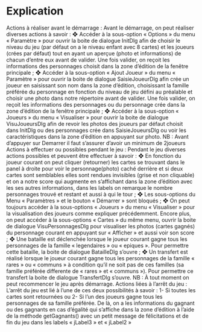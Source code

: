 # Explication

Actions à réaliser avant le démarrage :
Avant le démarrage, on peut réaliser diverses actions à savoir :
❖ Accéder à la sous-option « Options » du menu « Paramètre » pour ouvrir la boite 
de dialogue InitDlg afin de choisir le niveau du jeu (par défaut on a le niveau 
enfant avec 8 cartes) et les joueurs (crées par défaut) tout en ayant un aperçue 
(photo et informations) de chacun d’entre eux avant de valider. Une fois 
valider, on reçoit les informations des personnages choisit dans la zone 
d’édition de la fenêtre principale ;
❖ Accéder à la sous-option « Ajout Joueur » du menu « Paramètre » pour ouvrir la 
boite de dialogue SaisieJoueurDlg afin crée un joueur en saisissant son nom dans 
la zone d’édition, choisissant la famille préférée du personnage en fonction du 
niveau de jeu défini au préalable et choisir une photo dans notre répertoire avant de valider. Une fois valider, on reçoit les informations des personnages 
ou du personnage crée dans la zone d’édition de la fenêtre principale ;
❖ Accéder à la sous-option « Joueurs » du menu « Visualiser » pour ouvrir la boite 
de dialogue VisuJoueursDlg afin de revoir les photos des joueurs par défaut
choisit dans InitDlg ou des personnages crée dans SaisieJoueursDlg ou voir les 
caractéristiques dans la zone d’édition en appuyant sur photo.
NB : Avant d’appuyer sur Demarrer il faut s’assurer d’avoir un minimum de 2joueurs
Actions à effectuer ou possibles pendant le jeu :
Pendant le jeu diverses actions possibles et peuvent être effectuer à savoir :
❖ En fonction du joueur courant on peut cliquer (retourner) les cartes se trouvant 
dans le panel à droite pour voir le personnage(photo) caché derrière et si deux 
cartes sont semblables elles sont rendues invisibles (grise et non cliquable) et 
on a notre score qui augmente en s’affichant dans la zone d’édition avec les ses 
autres informations, dans les labels on remarque le nombre personnages trouvé et 
restant et aussi à qui le tour ;
❖ Les sous-options du Menu « Paramètres » et le bouton « Démarrer » sont bloqués ;
❖ On peut toujours accéder à la sous-options « Joueurs » du menu « Visualiser » 
pour la visualisation des joueurs comme expliquer précédemment. Encore plus, on 
peut accéder à la sous-options « Cartes » du même menu, ouvrir la boite de 
dialogue VisuPersonnagesDlg pour visualiser les photos (cartes gagnés) du 
personnage courant en appuyant sur « Afficher » et aussi voir son score ;
❖ Une bataille est déclenchée lorsque le joueur courant gagne tous les personnages 
de la famille « legendaires » ou « epiques ». Pour permettre cette bataille, la 
boite de dialogue BatailleDlg s’ouvre ;
❖ Un transfert est réalisé lorsque le joueur courant gagne tous les personnages de 
la famille « rares » ou « communs » à condition qu’il ne soit pas de ces 
familles (sa famille préférée differente de « rares » et « communs »). Pour 
permettre ce transfert la boite de dialogue TransfertDlg s’ouvre.
NB : À tout moment on peut recommencer le jeu après démarrage.
Actions liées à l’arrêt du jeu :
L’arrêt du jeu est lié à l’une de ces deux possibilités à savoir :
1- Si toutes les cartes sont retournées ou
2- Si l’un des joueurs gagne tous les personnages de sa famille préférée.
De là, on a les informations du gagnant ou des gagnants en cas d’égalité qui 
s’affiche dans la zone d’édition à l’aide de la méthode getGagnants() avec un petit 
message de félicitations et de fin du jeu dans les labels « jLabel3 » et 
« jLabel2 »